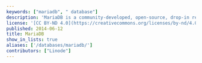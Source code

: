 ```yaml
---
keywords: ["mariadb", " database"]
description: 'MariaDB is a community-developed, open-source, drop-in replacement for the Relational Database Management System (RDBMS) MySQL with high compatibility.'
license: '[CC BY-ND 4.0](https://creativecommons.org/licenses/by-nd/4.0)'
published: 2014-06-12
title: MariaDB
show_in_lists: true
aliases: ['/databases/mariadb/']
contributors: ["Linode"]
---
```



